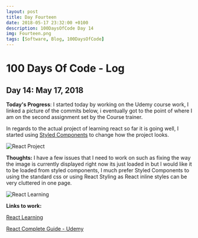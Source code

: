 ```yaml
---
layout: post
title: Day Fourteen
date: 2018-05-17 23:32:00 +0100
description: 100DaysOfCode Day 14
img: Fourteen.png
tags: [Software, Blog, 100DaysOfCode]
---
```

# 100 Days Of Code - Log

## Day 14: May 17, 2018

**Today's Progress**: I started today by working on the Udemy course work, I linked a picture of the commits below, i eventually got to the point of where I am on the second assignment set by the Course trainer.

In regards to the actual project of learning react so far it is going well, I started using [Styled Components](https://www.styled-components.com/docs/api) to change how the project looks.

![React Project]({{site.baseurl}}/assets/img/react-project.png)

**Thoughts:** I have a few issues that I need to work on such as fixing the way the image is currently displayed right now its just loaded in but I would like it to be loaded from styled components, I much prefer Styled Components to using the standard css or using React Styling as React inline styles can be very cluttered in one page.

![React Learning]({{site.baseurl}}/assets/img/React-Learning.png)

**Links to work:**

[React Learning](https://github.com/NathanScott85/react-learning)

[React Complete Guide - Udemy](https://github.com/NathanScott85/react-complete-guide)